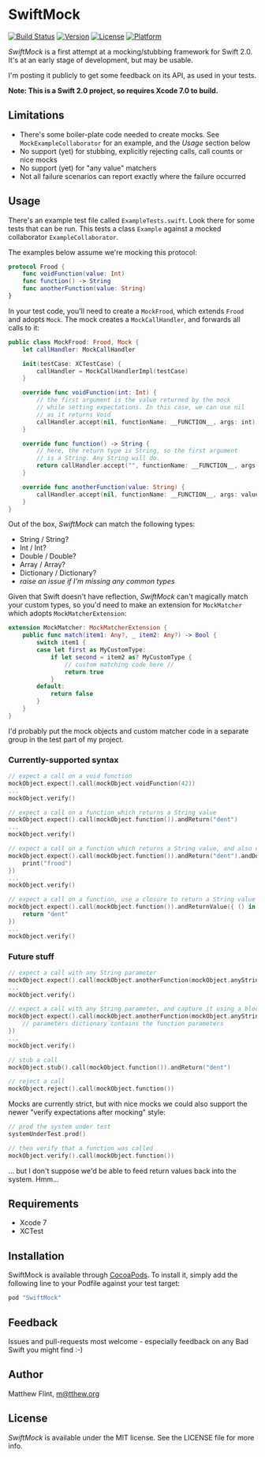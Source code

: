 # SwiftMock

[![Build Status](https://travis-ci.org/sabirvirtuoso/SwiftMock.svg?branch=master)](https://travis-ci.org/sabirvirtuoso/SwiftMock)
[![Version](https://img.shields.io/cocoapods/v/SwiftMock.svg?style=flat)](http://cocoapods.org/pods/SwiftMock)
[![License](https://img.shields.io/cocoapods/l/SwiftMock.svg?style=flat)](http://cocoapods.org/pods/SwiftMock)
[![Platform](https://img.shields.io/cocoapods/p/SwiftMock.svg?style=flat)](http://cocoapods.org/pods/SwiftMock)

*SwiftMock* is a first attempt at a mocking/stubbing framework for Swift 2.0. It's at an early stage of development, but may be usable.

I'm posting it publicly to get some feedback on its API, as used in your tests.

**Note: This is a Swift 2.0 project, so requires Xcode 7.0 to build.**

## Limitations

* There's some boiler-plate code needed to create mocks. See ```MockExampleCollaborator``` for an example, and the *Usage* section below
* No support (yet) for stubbing, explicitly rejecting calls, call counts or nice mocks
* No support (yet) for "any value" matchers
* Not all failure scenarios can report exactly where the failure occurred

## Usage

There's an example test file called ```ExampleTests.swift```. Look there for some tests that can be run. This tests a class ```Example``` against a mocked collaborator ```ExampleCollaborator```.

The examples below assume we're mocking this protocol:

```swift
protocol Frood {
    func voidFunction(value: Int)
    func function() -> String
    func anotherFunction(value: String)
}
```

In your test code, you'll need to create a ```MockFrood```, which extends ```Frood``` and adopts ```Mock```. The mock creates a ```MockCallHandler```, and forwards all calls to it:

```swift
public class MockFrood: Frood, Mock {
    let callHandler: MockCallHandler

    init(testCase: XCTestCase) {
        callHandler = MockCallHandlerImpl(testCase)
    }

    override func voidFunction(int: Int) {
        // the first argument is the value returned by the mock
        // while setting expectations. In this case, we can use nil
        // as it returns Void
        callHandler.accept(nil, functionName: __FUNCTION__, args: int)
    }

    override func function() -> String {
        // here, the return type is String, so the first argument
        // is a String. Any String will do.
        return callHandler.accept("", functionName: __FUNCTION__, args: nil) as! String
    }

    override func anotherFunction(value: String) {
        callHandler.accept(nil, functionName: __FUNCTION__, args: value)
    }
}
```

Out of the box, *SwiftMock* can match the following types:

* String / String?
* Int / Int?
* Double / Double?
* Array / Array?
* Dictionary / Dictionary?
* *raise an issue if I'm missing any common types*

Given that Swift doesn't have reflection, *SwiftMock* can't magically match your custom types, so you'd need to make an extension for ```MockMatcher``` which adopts ```MockMatcherExtension```:

```swift
extension MockMatcher: MockMatcherExtension {
    public func match(item1: Any?, _ item2: Any?) -> Bool {
        switch item1 {
        case let first as MyCustomType:
            if let second = item2 as? MyCustomType {
                // custom matching code here //
                return true
            }
        default:
            return false
        }
    }
}
```

I'd probably put the mock objects and custom matcher code in a separate group in the test part of my project.

### Currently-supported syntax

```swift
// expect a call on a void function
mockObject.expect().call(mockObject.voidFunction(42))
...
mockObject.verify()
```

```swift
// expect a call on a function which returns a String value
mockObject.expect().call(mockObject.function()).andReturn("dent")
...
mockObject.verify()
```

```swift
// expect a call on a function which returns a String value, and also call a closure
mockObject.expect().call(mockObject.function()).andReturn("dent").andDo({
    print("frood")
})
...
mockObject.verify()
```

```swift
// expect a call on a function, use a closure to return a String value
mockObject.expect().call(mockObject.function()).andReturnValue({ () in
    return "dent"
})
...
mockObject.verify()
```

### Future stuff

```swift
// expect a call with any String parameter
mockObject.expect().call(mockObject.anotherFunction(mockObject.anyString()))
...
mockObject.verify()
```

```swift
// expect a call with any String parameter, and capture it using a block
mockObject.expect().call(mockObject.anotherFunction(mockObject.anyString())).andCapture{ (parameters: Dictionary) in
    // parameters dictionary contains the function parameters
})
...
mockObject.verify()
```

```swift
// stub a call
mockObject.stub().call(mockObject.function()).andReturn("dent")
```

```swift
// reject a call
mockObject.reject().call(mockObject.function())
```

Mocks are currently strict, but with nice mocks we could also support the newer "verify expectations after mocking" style:

```swift
// prod the system under test
systemUnderTest.prod()

// then verify that a function was called
mockObject.verify().call(mockObject.function())
```

... but I don't suppose we'd be able to feed return values back into the system. Hmm...

## Requirements

* Xcode 7
* XCTest

## Installation

SwiftMock is available through [CocoaPods](http://cocoapods.org). To install
it, simply add the following line to your Podfile against your test target:

```ruby
pod "SwiftMock"
```

## Feedback

Issues and pull-requests most welcome - especially feedback on any Bad Swift you might find :-)

## Author

Matthew Flint, m@tthew.org

## License

*SwiftMock* is available under the MIT license. See the LICENSE file for more info.
